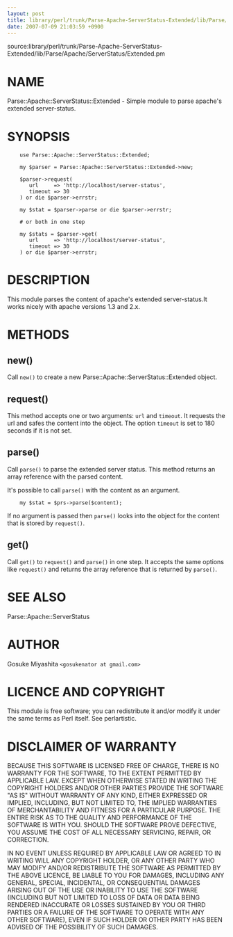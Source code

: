 ```yaml
---
layout: post
title: library/perl/trunk/Parse-Apache-ServerStatus-Extended/lib/Parse/Apache/ServerStatus/Extended.pm
date: 2007-07-09 21:03:59 +0900
---
```

source:library/perl/trunk/Parse-Apache-ServerStatus-Extended/lib/Parse/Apache/ServerStatus/Extended.pm


# NAME

Parse::Apache::ServerStatus::Extended - Simple module to parse apache's extended server-status.


# SYNOPSIS


	
	    use Parse::Apache::ServerStatus::Extended;
	
	    my $parser = Parse::Apache::ServerStatus::Extended->new;
	
	    $parser->request(
	       url     => 'http://localhost/server-status',
	       timeout => 30
	    ) or die $parser->errstr;
	
	    my $stat = $parser->parse or die $parser->errstr;
	
	    # or both in one step
	
	    my $stats = $parser->get(
	       url     => 'http://localhost/server-status',
	       timeout => 30
	    ) or die $parser->errstr;
	

# DESCRIPTION

This module parses the content of apache's extended server-status.It works nicely with apache versions 1.3 and 2.x.


# METHODS


## new()

Call `new()` to create a new Parse::Apache::ServerStatus::Extended object.


## request()

This method accepts one or two arguments: `url` and `timeout`. It requests the url and safes the content into the object. The option `timeout` is set to 180 seconds if it is not set.


## parse()

Call `parse()` to parse the extended server status. This method returns an array reference with the parsed content.

It's possible to call `parse()` with the content as an argument.


	
	    my $stat = $prs->parse($content);
	
If no argument is passed then `parse()` looks into the object for the content that is stored by `request()`.


## get()

Call `get()` to `request()` and `parse()` in one step. It accepts the same options like `request()` and returns the array reference that is returned by `parse()`.


# SEE ALSO

Parse::Apache::ServerStatus


# AUTHOR

Gosuke Miyashita `<gosukenator at gmail.com>`


# LICENCE AND COPYRIGHT

This module is free software; you can redistribute it and/or modify it under the same terms as Perl itself. See perlartistic.


# DISCLAIMER OF WARRANTY

BECAUSE THIS SOFTWARE IS LICENSED FREE OF CHARGE, THERE IS NO WARRANTY FOR THE SOFTWARE, TO THE EXTENT PERMITTED BY APPLICABLE LAW. EXCEPT WHEN OTHERWISE STATED IN WRITING THE COPYRIGHT HOLDERS AND/OR OTHER PARTIES PROVIDE THE SOFTWARE "AS IS" WITHOUT WARRANTY OF ANY KIND, EITHER EXPRESSED OR IMPLIED, INCLUDING, BUT NOT LIMITED TO, THE IMPLIED WARRANTIES OF MERCHANTABILITY AND FITNESS FOR A PARTICULAR PURPOSE. THE ENTIRE RISK AS TO THE QUALITY AND PERFORMANCE OF THE SOFTWARE IS WITH YOU. SHOULD THE SOFTWARE PROVE DEFECTIVE, YOU ASSUME THE COST OF ALL NECESSARY SERVICING, REPAIR, OR CORRECTION.

IN NO EVENT UNLESS REQUIRED BY APPLICABLE LAW OR AGREED TO IN WRITING WILL ANY COPYRIGHT HOLDER, OR ANY OTHER PARTY WHO MAY MODIFY AND/OR REDISTRIBUTE THE SOFTWARE AS PERMITTED BY THE ABOVE LICENCE, BE LIABLE TO YOU FOR DAMAGES, INCLUDING ANY GENERAL, SPECIAL, INCIDENTAL, OR CONSEQUENTIAL DAMAGES ARISING OUT OF THE USE OR INABILITY TO USE THE SOFTWARE (INCLUDING BUT NOT LIMITED TO LOSS OF DATA OR DATA BEING RENDERED INACCURATE OR LOSSES SUSTAINED BY YOU OR THIRD PARTIES OR A FAILURE OF THE SOFTWARE TO OPERATE WITH ANY OTHER SOFTWARE), EVEN IF SUCH HOLDER OR OTHER PARTY HAS BEEN ADVISED OF THE POSSIBILITY OF SUCH DAMAGES.

